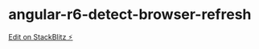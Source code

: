 # angular-r6-detect-browser-refresh

[Edit on StackBlitz ⚡️](https://stackblitz.com/edit/angular-r6-detect-browser-refresh)